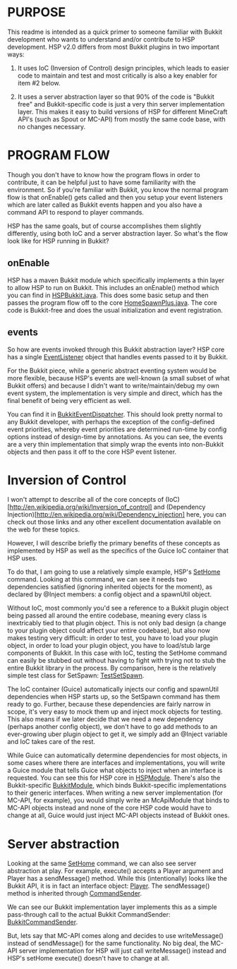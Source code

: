 PURPOSE
=======
This readme is intended as a quick primer to someone familiar with Bukkit development who wants to understand and/or contribute to HSP development. HSP v2.0 differs from most Bukkit plugins in two important ways:

1. It uses IoC (Inversion of Control) design principles, which leads to easier code to maintain and test and most critically is also a key enabler for item #2 below.

2. It uses a server abstraction layer so that 90% of the code is "Bukkit free" and Bukkit-specific code is just a very thin server implementation layer. This makes it easy to build versions of HSP for different MineCraft API's (such as Spout or MC-API) from mostly the same code base, with no changes necessary.

PROGRAM FLOW
============
Though you don't have to know how the program flows in order to contribute, it can be helpful just to have some familiarity with the environment. So if you're familiar with Bukkit, you know the normal program flow is that onEnable() gets called and then you setup your event listeners which are later called as Bukkit events happen and you also have a command API to respond to player commands.

HSP has the same goals, but of course accomplishes them slightly differently, using both IoC and a server abstraction layer. So what's the flow look like for HSP running in Bukkit?


onEnable
--------
HSP has a maven Bukkit module which specifically implements a thin layer to allow HSP to run on Bukkit. This includes an onEnable() method which you can find in [HSPBukkit.java](https://github.com/andune/HomeSpawnPlus/blob/Modules/bukkit/src/main/java/com/andune/minecraft/hsp/server/bukkit/HSPBukkit.java#L58). This does some basic setup and then passes the program flow off to the core [HomeSpawnPlus.java](https://github.com/andune/HomeSpawnPlus/blob/Modules/core/src/main/java/com/andune/minecraft/hsp/HomeSpawnPlus.java#L66). The core code is Bukkit-free and does the usual initialization and event registration.

events
------
So how are events invoked through this Bukkit abstraction layer? HSP core has a single [EventListener](https://github.com/andune/HomeSpawnPlus/blob/Modules/core/src/main/java/com/andune/minecraft/hsp/EventListener.java#L70) object that handles events passed to it by Bukkit.

For the Bukkit piece, while a generic abstract eventing system would be more flexible, because HSP's events are well-known (a small subset of what Bukkit offers) and because I didn't want to write/maintain/debug my own event system, the implementation is very simple and direct, which has the final benefit of being very efficient as well.

You can find it in [BukkitEventDispatcher](https://github.com/andune/HomeSpawnPlus/blob/Modules/bukkit/src/main/java/com/andune/minecraft/hsp/server/bukkit/BukkitEventDispatcher.java#L62). This should look pretty normal to any Bukkit developer, with perhaps the exception of the config-defined event priorities, whereby event priorities are determined run-time by config options instead of design-time by annotations. As you can see, the events are a very thin implementation that simply wrap the events into non-Bukkit objects and then pass it off to the core HSP event listener.

Inversion of Control
====================
I won't attempt to describe all of the core concepts of (IoC)[http://en.wikipedia.org/wiki/Inversion_of_control] and (Dependency Injection)[http://en.wikipedia.org/wiki/Dependency_injection] here, you can check out those links and any other excellent documentation available on the web for these topics.

However, I will describe briefly the primary benefits of these concepts as implemented by HSP as well as the specifics of the Guice IoC container that HSP uses.

To do that, I am going to use a relatively simple example, HSP's [SetHome](https://github.com/andune/HomeSpawnPlus/blob/Modules/core/src/main/java/com/andune/minecraft/hsp/commands/SetSpawn.java) command. Looking at this command, we can see it needs two dependencies satisfied (ignoring inherited objects for the moment), as declared by @Inject members: a config object and a spawnUtil object.

Without IoC, most commonly you'd see a reference to a Bukkit plugin object being passed all around the entire codebase, meaning every class is inextricably tied to that plugin object. This is not only bad design (a change to your plugin object could affect your entire codebase), but also now makes testing very difficult: in order to test, you have to load your plugin object, in order to load your plugin object, you have to load/stub large components of Bukkit. In this case with IoC, testing the SetHome command can easily be stubbed out without having to fight with trying not to stub the entire Bukkit library in the process. By comparison, here is the relatively simple test class for SetSpawn: [TestSetSpawn](https://github.com/andune/HomeSpawnPlus/blob/Modules/core/src/test/java/com/andune/minecraft/hsp/commands/TestSetSpawn.java).

The IoC container (Guice) automatically injects our config and spawnUtil dependencies when HSP starts up, so the SetSpawn command has them ready to go. Further, because these dependencies are fairly narrow in scope, it's very easy to mock them up and inject mock objects for testing. This also means if we later decide that we need a new dependency (perhaps another config object), we don't have to go add methods to an ever-growing uber plugin object to get it, we simply add an @Inject variable and IoC takes care of the rest.

While Guice can automatically determine dependencies for most objects, in some cases where there are interfaces and implementations, you will write a Guice module that tells Guice what objects to inject when an interface is requested. You can see this for HSP core in [HSPModule](https://github.com/andune/HomeSpawnPlus/blob/Modules/core/src/main/java/com/andune/minecraft/hsp/guice/HSPModule.java). There's also the Bukkit-specific [BukkitModule](https://github.com/andune/HomeSpawnPlus/blob/Modules/bukkit/src/main/java/com/andune/minecraft/hsp/guice/BukkitModule.java), which binds Bukkit-specific implementations to their generic interfaces. When writing a new server implementation (for MC-API, for example), you would simply write an McApiModule that binds to MC-API objects instead and none of the core HSP code would have to change at all, Guice would just inject MC-API objects instead of Bukkit ones.

Server abstraction
==================
Looking at the same [SetHome](https://github.com/andune/HomeSpawnPlus/blob/Modules/core/src/main/java/com/andune/minecraft/hsp/commands/SetSpawn.java) command, we can also see server abstraction at play. For example, execute() accepts a Player argument and Player has a sendMessage() method. While this (intentionally) looks like the Bukkit API, it is in fact an interface object: [Player](https://github.com/andune/HomeSpawnPlus/blob/Modules/api/src/main/java/com/andune/minecraft/hsp/server/api/Player.java). The sendMessage() method is inherited through [CommandSender](https://github.com/andune/HomeSpawnPlus/blob/Modules/api/src/main/java/com/andune/minecraft/hsp/server/api/CommandSender.java).

We can see our Bukkit implementation layer implements this as a simple pass-through call to the actual Bukkit CommandSender: [BukkitCommandSender](https://github.com/andune/HomeSpawnPlus/blob/Modules/bukkit/src/main/java/com/andune/minecraft/hsp/server/bukkit/BukkitCommandSender.java#L46).

But, lets say that MC-API comes along and decides to use writeMessage() instead of sendMessage() for the same functionality. No big deal, the MC-API server implementation for HSP will just call writeMessage() instead and HSP's setHome execute() doesn't have to change at all.

